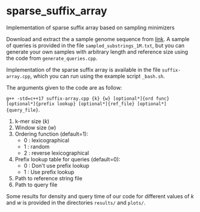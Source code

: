 # sparse_suffix_array
Implementation of sparse suffix array based on sampling minimizers

Download and extract the a sample genome sequence from [link](https://ftp.ensembl.org/pub/release-111/fasta/homo_sapiens/dna/Homo_sapiens.GRCh38.dna.alt.fa.gz). A sample of queries is provided in the file `sampled_substrings_1M.txt`, but you can generate your own samples with arbitrary length and reference size using the code from `generate_queries.cpp`.

Implementation of the sparse suffix array is available in the file `suffix-array.cpp`, which you can run using the example script `_bash.sh`.

The arguments given to the code are as follow:

```g++ -std=c++17 suffix-array.cpp {k} {w} [optional*]{ord func} [optional*]{prefix lookup} [optional*]{ref_file} [optional*]{query_file}```.

1. k-mer size ($k$)
2. Window size ($w$)
3. Ordering function (default=1):
    - 0 : lexicographical
    - 1 : random
    - 2 : reverse lexicographical
4. Prefix lookup table for queries (default=0):
    - 0 : Don't use prefix lookup
    - 1 : Use prefix lookup
5. Path to reference string file
6. Path to query file

Some results for density and query time of our code for different values of $k$ and $w$ is provided in the directories `results/` and `plots/`.
